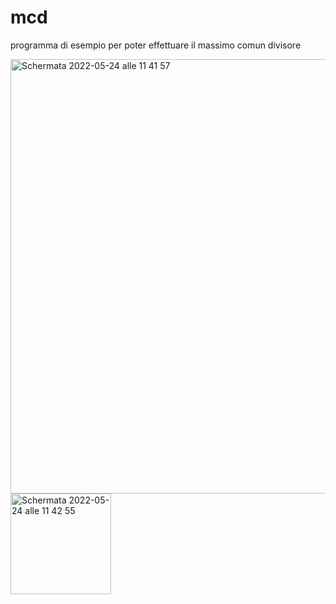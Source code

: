 # mcd
programma di esempio per poter effettuare il massimo comun divisore

<img width="695" alt="Schermata 2022-05-24 alle 11 41 57" src="https://user-images.githubusercontent.com/43820545/170002069-18a6e6bd-bf16-46f5-86e0-ce8e518572a2.png">
<img width="161" alt="Schermata 2022-05-24 alle 11 42 55" src="https://user-images.githubusercontent.com/43820545/170002251-00649f33-8bdb-4a5e-8abb-eae75b19391b.png">
